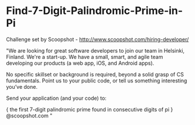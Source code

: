 Find-7-Digit-Palindromic-Prime-in-Pi
====================================

Challenge set by Scoopshot - http://www.scoopshot.com/hiring-developer/

"We are looking for great software developers to join our team in Helsinki, Finland. We're a start-up. We have a small, smart, and agile team developing our products (a web app, iOS, and Android apps).

No specific skillset or background is required, beyond a solid grasp of CS fundamentals. Point us to your public code, or tell us something interesting you’ve done.

Send your application (and your code) to:

{ the first 7-digit palindromic prime found in consecutive digits of pi } @scoopshot.com "
